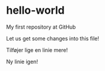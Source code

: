 # hello-world
My first repository at GitHub

Let us get some changes into this file!

Tilføjer lige en linie mere!

Ny linie igen!